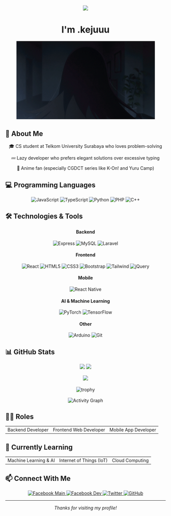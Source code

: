<div align="center">
    <h3>
        <img src="https://readme-typing-svg.herokuapp.com/?lines=Hello,+World!;こんにちは世界!;¡Hola+Mundo!;Bonjour+le+monde!;Hallo+Welt!;Привет+мир!;你好世界!;안녕하세요+세계!&center=true&size=27&color=f75c7e">
    </h3>
    <h1>I'm .kejuuu</h1>
</div>

<div align="center">
    <img src="./負けヒロインが多すぎる-makein.gif" alt="Profile GIF" width="435" />
</div>

## 🧐 About Me
<div align="center">
    <p>🎓 CS student at Telkom University Surabaya who loves problem-solving</p>
    <p>💤 Lazy developer who prefers elegant solutions over excessive typing</p>
    <p>🌸 Anime fan (especially CGDCT series like K-On! and Yuru Camp)</p>
</div>

## 💻 Programming Languages
<div align="center">
  <div>
    <img src="https://img.shields.io/badge/-JavaScript-F7DF1E?style=flat-square&logo=javascript&logoColor=black" alt="JavaScript" />
    <img src="https://img.shields.io/badge/-TypeScript-3178C6?style=flat-square&logo=typescript&logoColor=white" alt="TypeScript" />
    <img src="https://img.shields.io/badge/-Python-3776AB?style=flat-square&logo=python&logoColor=white" alt="Python" />
    <img src="https://img.shields.io/badge/-PHP-777BB4?style=flat-square&logo=php&logoColor=white" alt="PHP" />
    <img src="https://img.shields.io/badge/-C++-00599C?style=flat-square&logo=cplusplus&logoColor=white" alt="C++" />
  </div>
</div>

## 🛠️ Technologies & Tools
<div align="center">
  <h4>Backend</h4>
  <div>
    <img src="https://img.shields.io/badge/-Express-000000?style=flat-square&logo=express&logoColor=white" alt="Express" />
    <img src="https://img.shields.io/badge/-MySQL-4479A1?style=flat-square&logo=mysql&logoColor=white" alt="MySQL" />
    <img src="https://img.shields.io/badge/-Laravel-FF2D20?style=flat-square&logo=laravel&logoColor=white" alt="Laravel" />
  </div>

  <h4>Frontend</h4>
  <div>
    <img src="https://img.shields.io/badge/-React-61DAFB?style=flat-square&logo=react&logoColor=black" alt="React" />
    <img src="https://img.shields.io/badge/-HTML5-E34F26?style=flat-square&logo=html5&logoColor=white" alt="HTML5" />
    <img src="https://img.shields.io/badge/-CSS3-1572B6?style=flat-square&logo=css3&logoColor=white" alt="CSS3" />
    <img src="https://img.shields.io/badge/-Bootstrap-7952B3?style=flat-square&logo=bootstrap&logoColor=white" alt="Bootstrap" />
    <img src="https://img.shields.io/badge/-Tailwind-38B2AC?style=flat-square&logo=tailwind-css&logoColor=white" alt="Tailwind" />
    <img src="https://img.shields.io/badge/-jQuery-0769AD?style=flat-square&logo=jquery&logoColor=white" alt="jQuery" />
  </div>
  
  <h4>Mobile</h4>
  <div>
    <img src="https://img.shields.io/badge/-React_Native-61DAFB?style=flat-square&logo=react&logoColor=black" alt="React Native" />
  </div>
  
  <h4>AI & Machine Learning</h4>
  <div>
    <img src="https://img.shields.io/badge/-PyTorch-EE4C2C?style=flat-square&logo=pytorch&logoColor=white" alt="PyTorch" />
    <img src="https://img.shields.io/badge/-TensorFlow-FF6F00?style=flat-square&logo=tensorflow&logoColor=white" alt="TensorFlow" />
  </div>
  
  <h4>Other</h4>
  <div>
    <img src="https://img.shields.io/badge/-Arduino-00979D?style=flat-square&logo=arduino&logoColor=white" alt="Arduino" />
    <img src="https://img.shields.io/badge/-Git-F05032?style=flat-square&logo=git&logoColor=white" alt="Git" />
  </div>
</div>

## 📊 GitHub Stats
<div align="center">
    <img height="180em" src="https://github-readme-stats.vercel.app/api?username=1naichii&show_icons=true&theme=github_dark"/>
    <img height="180em" src="https://github-readme-streak-stats.herokuapp.com/?user=1naichii&theme=github-dark"/>
    <br><br>
    <img height="180em" src="https://github-readme-stats.vercel.app/api/top-langs/?username=1naichii&layout=compact&theme=github_dark"/>
    <br><br>
    <img src="https://github-profile-trophy.vercel.app/?username=1naichii&theme=algolia&no-frame=true&row=1&column=6" alt="trophy">
    <br><br>
    <img src="https://github-readme-activity-graph.vercel.app/graph?username=1naichii&theme=github-dark" alt="Activity Graph">
</div>

## 👨‍💻 Roles
<div align="center">
    <table>
        <tr>
            <td align="center">Backend Developer</td>
            <td align="center">Frontend Web Developer</td>
            <td align="center">Mobile App Developer</td>
        </tr>
    </table>
</div>

## 🌱 Currently Learning
<div align="center">
    <table>
        <tr>
            <td align="center">Machine Learning & AI</td>
            <td align="center">Internet of Things (IoT)</td>
            <td align="center">Cloud Computing</td>
        </tr>
    </table>
</div>

## 📫 Connect With Me
<div align="center">
    <a href="https://www.facebook.com/1naichii" target="_blank">
        <img src="https://img.shields.io/badge/-Facebook_Dev-1877F2?style=flat-square&logo=facebook&logoColor=white" alt="Facebook Main" />
    </a>
    <a href="https://www.facebook.com/DevZakariyaa" target="_blank">
        <img src="https://img.shields.io/badge/-Facebook_Main-1877F2?style=flat-square&logo=facebook&logoColor=white" alt="Facebook Dev" />
    </a>
    <a href="https://x.com/DevZakariya" target="_blank">
        <img src="https://img.shields.io/badge/-Twitter-000000?style=flat-square&logo=x&logoColor=white" alt="Twitter" />
    </a>
    <a href="https://github.com/1naichii" target="_blank">
        <img src="https://img.shields.io/badge/-GitHub-24292e?style=flat-square&logo=github&logoColor=white" alt="GitHub" />
    </a>
</div>

---

<div align="center">
    <i>Thanks for visiting my profile!</i>
    <br>
    <br>
</div>

